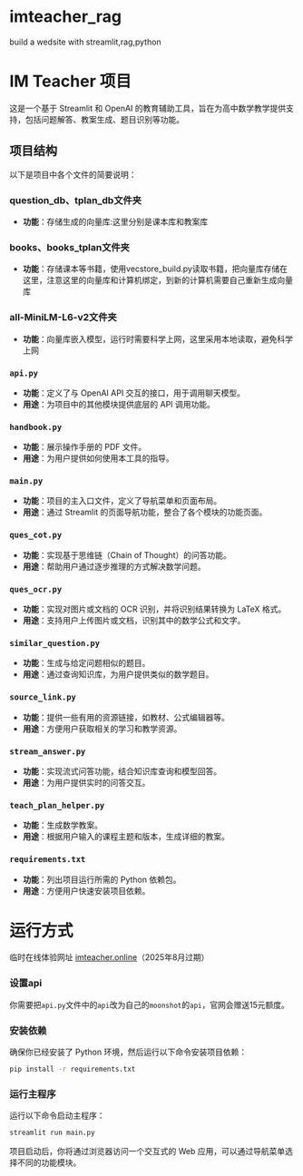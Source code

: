 # imteacher_rag
build a wedsite with streamlit,rag,python
# IM Teacher 项目

这是一个基于 Streamlit 和 OpenAI 的教育辅助工具，旨在为高中数学教学提供支持，包括问题解答、教案生成、题目识别等功能。

## 项目结构

以下是项目中各个文件的简要说明：
### question_db、tplan_db文件夹
- **功能**：存储生成的向量库:这里分别是课本库和教案库

### books、books_tplan文件夹
- **功能**：存储课本等书籍，使用vecstore_build.py读取书籍，把向量库存储在这里，注意这里的向量库和计算机绑定，到新的计算机需要自己重新生成向量库

### all-MiniLM-L6-v2文件夹
- **功能**：向量库嵌入模型，运行时需要科学上网，这里采用本地读取，避免科学上网


### `api.py`
- **功能**：定义了与 OpenAI API 交互的接口，用于调用聊天模型。
- **用途**：为项目中的其他模块提供底层的 API 调用功能。

### `handbook.py`
- **功能**：展示操作手册的 PDF 文件。
- **用途**：为用户提供如何使用本工具的指导。

### `main.py`
- **功能**：项目的主入口文件，定义了导航菜单和页面布局。
- **用途**：通过 Streamlit 的页面导航功能，整合了各个模块的功能页面。

### `ques_cot.py`
- **功能**：实现基于思维链（Chain of Thought）的问答功能。
- **用途**：帮助用户通过逐步推理的方式解决数学问题。

### `ques_ocr.py`
- **功能**：实现对图片或文档的 OCR 识别，并将识别结果转换为 LaTeX 格式。
- **用途**：支持用户上传图片或文档，识别其中的数学公式和文字。

### `similar_question.py`
- **功能**：生成与给定问题相似的题目。
- **用途**：通过查询知识库，为用户提供类似的数学题目。

### `source_link.py`
- **功能**：提供一些有用的资源链接，如教材、公式编辑器等。
- **用途**：方便用户获取相关的学习和教学资源。

### `stream_answer.py`
- **功能**：实现流式问答功能，结合知识库查询和模型回答。
- **用途**：为用户提供实时的问答交互。

### `teach_plan_helper.py`
- **功能**：生成数学教案。
- **用途**：根据用户输入的课程主题和版本，生成详细的教案。

### `requirements.txt`
- **功能**：列出项目运行所需的 Python 依赖包。
- **用途**：方便用户快速安装项目依赖。

# 运行方式
临时在线体验网址
[imteacher.online](http://imteacher.online)（2025年8月过期）


### 设置api
你需要把`api.py`文件中的`api`改为自己的`moonshot`的`api`，官网会赠送15元额度。

### 安装依赖
确保你已经安装了 Python 环境，然后运行以下命令安装项目依赖：

```bash
pip install -r requirements.txt
```

### 运行主程序
运行以下命令启动主程序：

```bash
streamlit run main.py
```

项目启动后，你将通过浏览器访问一个交互式的 Web 应用，可以通过导航菜单选择不同的功能模块。


